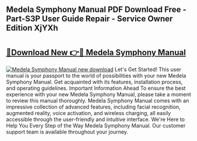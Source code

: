 ## Medela Symphony Manual PDF Download Free - Part-S3P User Guide Repair - Service Owner Edition XjYXh

# <h2><a href="http://cf18167.oget.top/?id=Medela+Symphony+Manual">🔗Download New 👉🔴 Medela Symphony Manual</a></h2>

[![Medela Symphony Manual new download](https://i.imgur.com/5g1atiW.png)](http://cf18167.oget.top/?id=Medela+Symphony+Manual)
Let's Get Started! This user manual is your passport to the world of possibilities with your new Medela Symphony Manual. Get acquainted with its features, installation process, and operating guidelines. Important Information Ahead To ensure the best experience with your new Medela Symphony Manual, please take a moment to review this manual thoroughly. Medela Symphony Manual comes with an impressive collection of advanced features, including facial recognition, augmented reality, voice activation, and wireless charging, all easily accessible through the user-friendly and intuitive interface. We're Here to Help You Every Step of the Way Medela Symphony Manual. Our customer support team is available throughout your journey.
